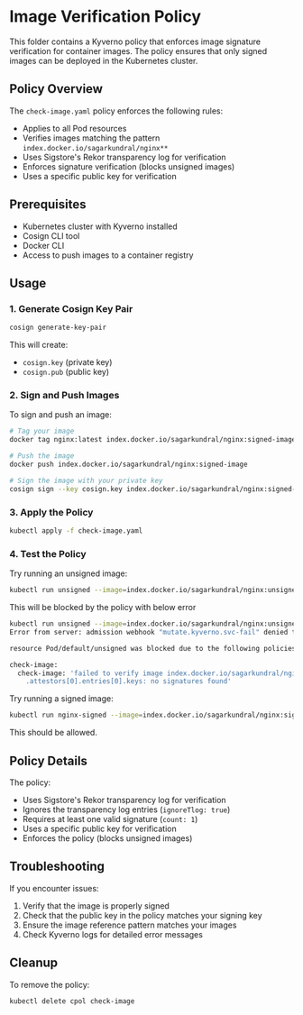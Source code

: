 # Image Verification Policy

This folder contains a Kyverno policy that enforces image signature verification for container images. The policy ensures that only signed images can be deployed in the Kubernetes cluster.

## Policy Overview

The `check-image.yaml` policy enforces the following rules:

- Applies to all Pod resources
- Verifies images matching the pattern `index.docker.io/sagarkundral/nginx**`
- Uses Sigstore's Rekor transparency log for verification
- Enforces signature verification (blocks unsigned images)
- Uses a specific public key for verification

## Prerequisites

- Kubernetes cluster with Kyverno installed
- Cosign CLI tool
- Docker CLI
- Access to push images to a container registry

## Usage

### 1. Generate Cosign Key Pair

```bash
cosign generate-key-pair
```

This will create:
- `cosign.key` (private key)
- `cosign.pub` (public key)

### 2. Sign and Push Images

To sign and push an image:

```bash
# Tag your image
docker tag nginx:latest index.docker.io/sagarkundral/nginx:signed-image

# Push the image
docker push index.docker.io/sagarkundral/nginx:signed-image

# Sign the image with your private key
cosign sign --key cosign.key index.docker.io/sagarkundral/nginx:signed-image
```

### 3. Apply the Policy

```bash
kubectl apply -f check-image.yaml
```

### 4. Test the Policy

Try running an unsigned image:
```bash
kubectl run unsigned --image=index.docker.io/sagarkundral/nginx:unsigned-image
```
This will be blocked by the policy with below error

```bash
kubectl run unsigned --image=index.docker.io/sagarkundral/nginx:unsigned-image
Error from server: admission webhook "mutate.kyverno.svc-fail" denied the request:

resource Pod/default/unsigned was blocked due to the following policies

check-image:
  check-image: 'failed to verify image index.docker.io/sagarkundral/nginx:unsigned-image:
    .attestors[0].entries[0].keys: no signatures found'
```

Try running a signed image:
```bash
kubectl run nginx-signed --image=index.docker.io/sagarkundral/nginx:signed-image
```
This should be allowed.

## Policy Details

The policy:
- Uses Sigstore's Rekor transparency log for verification
- Ignores the transparency log entries (`ignoreTlog: true`)
- Requires at least one valid signature (`count: 1`)
- Uses a specific public key for verification
- Enforces the policy (blocks unsigned images)

## Troubleshooting

If you encounter issues:
1. Verify that the image is properly signed
2. Check that the public key in the policy matches your signing key
3. Ensure the image reference pattern matches your images
4. Check Kyverno logs for detailed error messages

## Cleanup

To remove the policy:
```bash
kubectl delete cpol check-image
``` 
